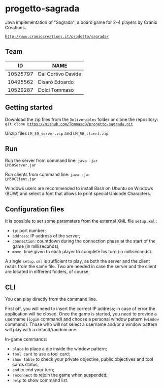 # progetto-sagrada

Java implementation of "Sagrada", a board game for 2-4 players by Cranio Creations.

<code>http://www.craniocreations.it/prodotto/sagrada/</code>

## Team

| ID| NAME |
|--|--|
| 10525797 | Dal Cortivo Davide |
| 10495562 | Disarò Edoardo |
| 10529287 | Dolci Tommaso |

## Getting started

Download the zip files from the <code>Deliverables</code> folder or clone the repository:
 <code>git clone https://github.com/TommasoD/progetto-sagrada.git</code>

Unzip files <code>LM_50_server.zip</code> and <code>LM_50_client.zip</code>

## Run

Run the server from command line:
  <code>java -jar LM50Server.jar</code>
  
  Run clients from command line:
   <code>java -jar LM50Client.jar</code>
   
Windows users are recommended to install Bash on Ubuntu on Windows (BUW) and select a font that allows to print special Unicode Characters.

## Configuration files
It is possible to set some parameters from the external XML file <code>setup.xml</code> :
- <code>ip</code>: port number;
- <code>address</code>: IP address of the server;
- <code>connection</code>: countdown during the connection phase at the start of the game (in milliseconds);
- <code>move</code>: time given to each player to complete his turn (in milliseconds).

A single <code>setup.xml</code> is sufficient to play, as both the server and the client reads from the same file. Two are needed in case the server and the client are located in different folders, of course.

## CLI
You can play directly from the command line.

First off, you will need to insert the correct IP address; in case of error the application will be closed.
Once the game is started, you need to provide a username (<code>login</code> command) and choose a personal window pattern (<code>window</code> command). Those who will not select a username and/or a window pattern will play with a default/random one.

In-game commands:
 
- <code>place</code> to place a die inside the window pattern;
- <code>tool card</code> to use a tool card;
- <code>show table</code> to check your private objective, public objectives and tool cards status;
- <code>end</code> to end your turn;
- <code>reconnect</code> to rejoin the game when suspended;
- <code>help</code> to show command list.
